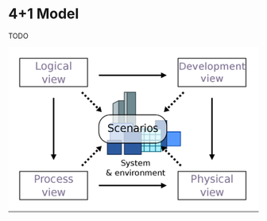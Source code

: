 # 4+1 Model

TODO
<!-- https://en.wikipedia.org/wiki/4%2B1_architectural_view_model -->

<div style="background-color: #aaa">
    <img
        alt="4+1 architectural view model"
        src="./assets/4+1_Architectural_View_Model.png"
    />
</div>

